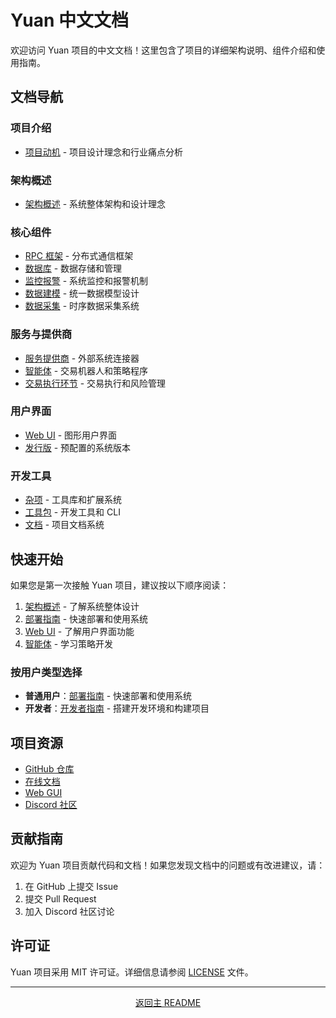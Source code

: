 # Yuan 中文文档

欢迎访问 Yuan 项目的中文文档！这里包含了项目的详细架构说明、组件介绍和使用指南。

## 文档导航

### 项目介绍

- [项目动机](motivation.md) - 项目设计理念和行业痛点分析

### 架构概述

- [架构概述](architecture-overview.md) - 系统整体架构和设计理念

### 核心组件

- [RPC 框架](rpc-framework.md) - 分布式通信框架
- [数据库](database.md) - 数据存储和管理
- [监控报警](monitoring-alerting.md) - 系统监控和报警机制
- [数据建模](data-modeling.md) - 统一数据模型设计
- [数据采集](data-collection.md) - 时序数据采集系统

### 服务与提供商

- [服务提供商](service-providers.md) - 外部系统连接器
- [智能体](agents.md) - 交易机器人和策略程序
- [交易执行环节](trading-execution.md) - 交易执行和风险管理

### 用户界面

- [Web UI](web-ui.md) - 图形用户界面
- [发行版](distributions.md) - 预配置的系统版本

### 开发工具

- [杂项](miscellaneous.md) - 工具库和扩展系统
- [工具包](toolkit.md) - 开发工具和 CLI
- [文档](documentation.md) - 项目文档系统

## 快速开始

如果您是第一次接触 Yuan 项目，建议按以下顺序阅读：

1. [架构概述](architecture-overview.md) - 了解系统整体设计
2. [部署指南](deployment.md) - 快速部署和使用系统
3. [Web UI](web-ui.md) - 了解用户界面功能
4. [智能体](agents.md) - 学习策略开发

### 按用户类型选择

- **普通用户**：[部署指南](deployment.md) - 快速部署和使用系统
- **开发者**：[开发者指南](development.md) - 搭建开发环境和构建项目

## 项目资源

- [GitHub 仓库](https://github.com/No-Trade-No-Life/Yuan)
- [在线文档](https://www.ntnl.io/)
- [Web GUI](https://y.ntnl.io)
- [Discord 社区](https://discord.gg/BRH2447DUV)

## 贡献指南

欢迎为 Yuan 项目贡献代码和文档！如果您发现文档中的问题或有改进建议，请：

1. 在 GitHub 上提交 Issue
2. 提交 Pull Request
3. 加入 Discord 社区讨论

## 许可证

Yuan 项目采用 MIT 许可证。详细信息请参阅 [LICENSE](../LICENSE) 文件。

---

<p align="center">
  <a href="../../README.zh-Hans.md">返回主 README</a>
</p>
